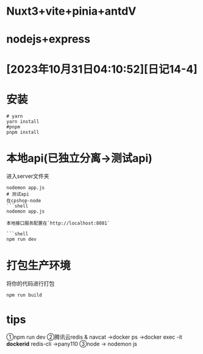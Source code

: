 # Nuxt3+vite+pinia+antdV
# nodejs+express
# [2023年10月31日04:10:52][日记14-4]

# 安装
```shell
# yarn
yarn install
#pnpm
pnpm install
```

# 本地api(已独立分离→测试api)
进入server文件夹
```shell
nodemon app.js
# 测试api
在cpshop-node
```shell
nodemon app.js

本地接口服务配置在`http://localhost:8081`

```shell
npm run dev
```

# 打包生产环境

将你的代码进行打包

```shell
npm run build
```

# tips
①npm run dev
②腾讯云redis & navcat
->docker ps
->docker exec -it **dockerid** redis-cli
->pany110
③node -> nodemon js
```